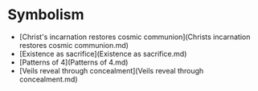 # Symbolism

- [Christ's incarnation restores cosmic communion](Christs incarnation restores cosmic communion.md)
- [Existence as sacrifice](Existence as sacrifice.md)
- [Patterns of 4](Patterns of 4.md)
- [Veils reveal through concealment](Veils reveal through concealment.md)
